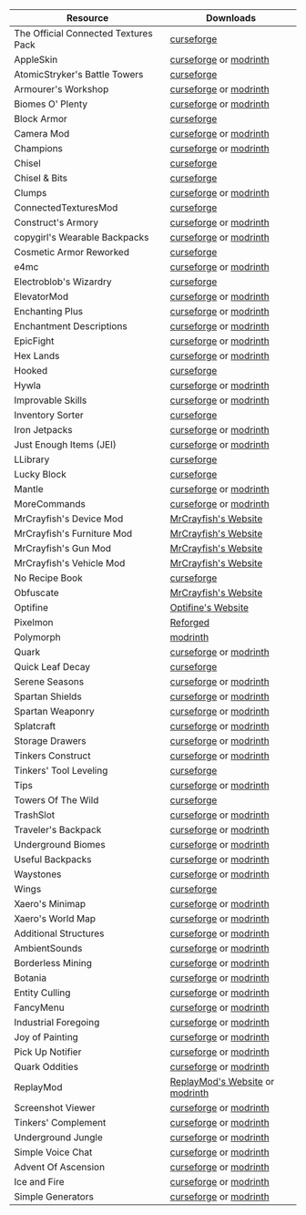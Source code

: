 |Resource|Downloads|
|-|-|
|The Official Connected Textures Pack|[curseforge](https://www.curseforge.com/minecraft/texture-packs/ctp)|
|AppleSkin|[curseforge](https://www.curseforge.com/minecraft/mc-mods/appleskin) or [modrinth](https://modrinth.com/mod/appleskin)|
|AtomicStryker's Battle Towers|[curseforge](https://www.curseforge.com/minecraft/mc-mods/atomicstrykers-battle-towers)|
|Armourer's Workshop|[curseforge](https://www.curseforge.com/minecraft/mc-mods/armourers-workshop) or [modrinth](https://modrinth.com/mod/armourers-workshop)|
|Biomes O' Plenty|[curseforge](https://www.curseforge.com/minecraft/mc-mods/biomes-o-plenty) or [modrinth](https://modrinth.com/mod/biomes-o-plenty)|
|Block Armor|[curseforge](https://www.curseforge.com/minecraft/mc-mods/block-armor)|
|Camera Mod|[curseforge](https://www.curseforge.com/minecraft/mc-mods/camera-mod) or [modrinth](https://modrinth.com/mod/camera-mod)|
|Champions|[curseforge](https://www.curseforge.com/minecraft/mc-mods/champions) or [modrinth](https://modrinth.com/mod/champions)|
|Chisel|[curseforge](https://www.curseforge.com/minecraft/mc-mods/chisel)|
|Chisel & Bits|[curseforge](https://www.curseforge.com/minecraft/mc-mods/chisels-bits)|
|Clumps|[curseforge](https://www.curseforge.com/minecraft/mc-mods/clumps) or [modrinth](https://modrinth.com/mod/clumps)|
|ConnectedTexturesMod|[curseforge](https://www.curseforge.com/minecraft/mc-mods/ctm)|
|Construct's Armory|[curseforge](https://www.curseforge.com/minecraft/mc-mods/constructs-armory) or [modrinth](https://modrinth.com/mod/constructs-armory)|
|copygirl's Wearable Backpacks|[curseforge](https://www.curseforge.com/minecraft/mc-mods/wearable-backpacks) or [modrinth](https://modrinth.com/mod/wearablebackpacks)|
|Cosmetic Armor Reworked|[curseforge](https://www.curseforge.com/minecraft/mc-mods/cosmetic-armor-reworked)|
|e4mc|[curseforge](https://www.curseforge.com/minecraft/mc-mods/e4mc) or [modrinth](https://modrinth.com/mod/e4mc)|
|Electroblob's Wizardry|[curseforge](https://www.curseforge.com/minecraft/mc-mods/electroblobs-wizardry)|
|ElevatorMod|[curseforge](https://www.curseforge.com/minecraft/mc-mods/openblocks-elevator) or [modrinth](https://modrinth.com/mod/elevatormod)|
|Enchanting Plus|[curseforge](https://www.curseforge.com/minecraft/mc-mods/enchanting-plus) or [modrinth](https://modrinth.com/mod/enchanting-plus)|
|Enchantment Descriptions|[curseforge](https://www.curseforge.com/minecraft/mc-mods/enchantment-descriptions) or [modrinth](https://modrinth.com/mod/enchantment-descriptions)|
|EpicFight|[curseforge](https://www.curseforge.com/minecraft/mc-mods/epic-fight-mod) or [modrinth](https://modrinth.com/mod/epic-fight)|
|Hex Lands|[curseforge](https://www.curseforge.com/minecraft/mc-mods/hex-lands) or [modrinth](https://modrinth.com/mod/hexlands)|
|Hooked|[curseforge](https://www.curseforge.com/minecraft/mc-mods/hooked)|
|Hywla|[curseforge](https://www.curseforge.com/minecraft/mc-mods/hwyla) or [modrinth](https://modrinth.com/mod/hwyla)|
|Improvable Skills|[curseforge](https://www.curseforge.com/minecraft/mc-mods/improvable-skills) or [modrinth](https://modrinth.com/mod/improvable-skills)|
|Inventory Sorter|[curseforge](https://www.curseforge.com/minecraft/mc-mods/inventory-sorter)|
|Iron Jetpacks|[curseforge](https://www.curseforge.com/minecraft/mc-mods/iron-jetpacks) or [modrinth](https://modrinth.com/mod/iron-jetpacks)|
|Just Enough Items (JEI)|[curseforge](https://www.curseforge.com/minecraft/mc-mods/jei) or [modrinth](https://modrinth.com/mod/jei)|
|LLibrary|[curseforge](https://www.curseforge.com/minecraft/mc-mods/llibrary)|
|Lucky Block|[curseforge](https://www.curseforge.com/minecraft/mc-mods/lucky-block)|
|Mantle|[curseforge](https://www.curseforge.com/minecraft/mc-mods/mantle) or [modrinth](https://modrinth.com/mod/mantle)|
|MoreCommands|[curseforge](https://www.curseforge.com/minecraft/mc-mods/morecommands) or [modrinth](https://modrinth.com/mod/morecommands)|
|MrCrayfish's Device Mod|[MrCrayfish's Website](https://mrcrayfish.com/mods/cdm)|
|MrCrayfish's Furniture Mod|[MrCrayfish's Website](https://mrcrayfish.com/mods/cfm)|
|MrCrayfish's Gun Mod|[MrCrayfish's Website](https://mrcrayfish.com/mods/cgm)|
|MrCrayfish's Vehicle Mod|[MrCrayfish's Website](https://mrcrayfish.com/mods/vehicle)|
|No Recipe Book|[curseforge](https://www.curseforge.com/minecraft/mc-mods/no-recipe-book)|
|Obfuscate|[MrCrayfish's Website](https://mrcrayfish.com/mods/obfuscate)|
|Optifine|[Optifine's Website](https://optifine.net)|
|Pixelmon|[Reforged](https://reforged.gg)|
|Polymorph|[modrinth](https://modrinth.com/mod/polymorph)|
|Quark|[curseforge](https://www.curseforge.com/minecraft/mc-mods/quark) or [modrinth](https://modrinth.com/mod/quark)|
|Quick Leaf Decay|[curseforge](https://www.curseforge.com/minecraft/mc-mods/quick-leaf-decay)|
|Serene Seasons|[curseforge](https://www.curseforge.com/minecraft/mc-mods/serene-seasons) or [modrinth](https://modrinth.com/mod/serene-seasons)|
|Spartan Shields|[curseforge](https://www.curseforge.com/minecraft/mc-mods/spartan-shields) or [modrinth](https://modrinth.com/mod/spartan-shields)|
|Spartan Weaponry|[curseforge](https://www.curseforge.com/minecraft/mc-mods/spartan-weaponry) or [modrinth](https://modrinth.com/mod/spartan-weaponry)|
|Splatcraft|[curseforge](https://www.curseforge.com/minecraft/mc-mods/splatcraft) or [modrinth](https://modrinth.com/mod/splatcraft)|
|Storage Drawers|[curseforge](https://www.curseforge.com/minecraft/mc-mods/storage-drawers) or [modrinth](https://modrinth.com/mod/storagedrawers)|
|Tinkers Construct|[curseforge](https://www.curseforge.com/minecraft/mc-mods/tinkers-construct) or [modrinth](https://modrinth.com/mod/tinkers-construct)|
|Tinkers' Tool Leveling|[curseforge](https://www.curseforge.com/minecraft/mc-mods/tinkers-tool-leveling)|
|Tips|[curseforge](https://www.curseforge.com/minecraft/mc-mods/tips) or [modrinth](https://modrinth.com/mod/tips)|
|Towers Of The Wild|[curseforge](https://www.curseforge.com/minecraft/mc-mods/towers-of-the-wild)|
|TrashSlot|[curseforge](https://www.curseforge.com/minecraft/mc-mods/trashslot) or [modrinth](https://modrinth.com/mod/trashslot)|
|Traveler's Backpack|[curseforge](https://www.curseforge.com/minecraft/mc-mods/travelers-backpack) or [modrinth](https://modrinth.com/mod/travelersbackpack)|
|Underground Biomes|[curseforge](https://www.curseforge.com/minecraft/mc-mods/underground-biomes) or [modrinth](https://modrinth.com/mod/underground-biomes)|
|Useful Backpacks|[curseforge](https://www.curseforge.com/minecraft/mc-mods/useful-backpacks) or [modrinth](https://modrinth.com/mod/useful-backpacks)|
|Waystones|[curseforge](https://www.curseforge.com/minecraft/mc-mods/waystones) or [modrinth](https://modrinth.com/mod/waystones)|
|Wings|[curseforge](https://www.curseforge.com/minecraft/mc-mods/wings)|
|Xaero's Minimap|[curseforge](https://www.curseforge.com/minecraft/mc-mods/xaeros-minimap) or [modrinth](https://modrinth.com/mod/xaeros-minimap)|
|Xaero's World Map|[curseforge](https://www.curseforge.com/minecraft/mc-mods/xaeros-world-map) or [modrinth](https://modrinth.com/mod/xaeros-world-map)|
|Additional Structures|[curseforge](https://www.curseforge.com/minecraft/mc-mods/additional-structures) or [modrinth](https://modrinth.com/mod/additional-structures)|
|AmbientSounds|[curseforge](https://www.curseforge.com/minecraft/mc-mods/ambientsounds) or [modrinth](https://modrinth.com/mod/ambientsounds)|
|Borderless Mining|[curseforge](https://www.curseforge.com/minecraft/mc-mods/borderless-mining) or [modrinth](https://modrinth.com/mod/borderless-mining)|
|Botania|[curseforge](https://www.curseforge.com/minecraft/mc-mods/botania) or [modrinth](https://modrinth.com/mod/botania)|
|Entity Culling|[curseforge](https://www.curseforge.com/minecraft/mc-mods/entityculling) or [modrinth](https://modrinth.com/mod/entityculling)|
|FancyMenu|[curseforge](https://www.curseforge.com/minecraft/mc-mods/fancymenu) or [modrinth](https://modrinth.com/mod/fancymenu)|
|Industrial Foregoing|[curseforge](https://www.curseforge.com/minecraft/mc-mods/industrial-foregoing) or [modrinth](https://modrinth.com/mod/industrial-foregoing)|
|Joy of Painting|[curseforge](https://www.curseforge.com/minecraft/mc-mods/joy-of-painting) or [modrinth](https://modrinth.com/mod/joy-of-painting)|
|Pick Up Notifier|[curseforge](https://www.curseforge.com/minecraft/mc-mods/pick-up-notifier) or [modrinth](https://modrinth.com/mod/pick-up-notifier)|
|Quark Oddities|[curseforge](https://www.curseforge.com/minecraft/mc-mods/quark-oddities) or [modrinth](https://modrinth.com/mod/quark-oddities)|
|ReplayMod|[ReplayMod's Website](https://www.replaymod.com/) or [modrinth](https://modrinth.com/mod/replaymod)|
|Screenshot Viewer|[curseforge](https://www.curseforge.com/minecraft/mc-mods/screenshot-viewer) or [modrinth](https://modrinth.com/mod/screenshot-viewer)|
|Tinkers' Complement|[curseforge](https://www.curseforge.com/minecraft/mc-mods/tinkers-complement) or [modrinth](https://modrinth.com/mod/tinkers-complement)|
|Underground Jungle|[curseforge](https://www.curseforge.com/minecraft/mc-mods/underground-jungle) or [modrinth](https://modrinth.com/mod/underground-jungle)|
|Simple Voice Chat|[curseforge](https://www.curseforge.com/minecraft/mc-mods/simple-voice-chat) or [modrinth](https://modrinth.com/plugin/simple-voice-chat)|
|Advent Of Ascension|[curseforge](https://www.curseforge.com/minecraft/mc-mods/advent-of-ascension-nevermine) or [modrinth](https://modrinth.com/mod/adventofascension)|
|Ice and Fire|[curseforge](https://www.curseforge.com/minecraft/mc-mods/ice-and-fire-dragons) or [modrinth](https://modrinth.com/mod/ice-and-fire-dragons)|
|Simple Generators|[curseforge](https://www.curseforge.com/minecraft/mc-mods/simple-generators) or [modrinth](https://modrinth.com/mod/simple-generators)|
